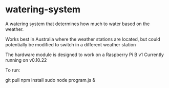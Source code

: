 # watering-system
A watering system that determines how much to water based on the weather.

Works best in Australia where the weather stations are located, but could potentially be modified to switch in a different weather station

The hardware module is designed to work on a Raspberry Pi B v1
Currently running on v0.10.22

To run:

git pull
npm install
sudo node program.js &
